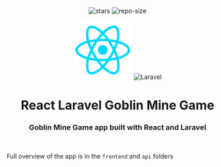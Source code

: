 <div align=center>

![stars] ![repo-size]

<picture>
  <img src="frontend/public/react-light.webp" height="133" width="133" alt="React">
</picture>

<picture>
    <source srcset="api/laravel-logo.png">
    <img alt="Laravel" width="133" height="133">
</picture>

# <a name="no-link"></a>React Laravel Goblin Mine Game

### Goblin Mine Game app built with React and Laravel

</div>
&nbsp;&nbsp;&nbsp;&nbsp;

Full overview of the app is in the `frontend` and `api` folders

[repo-size]: https://img.shields.io/github/repo-size/dragan717080/GoblinMineGame
[stars]: https://img.shields.io/github/stars/dragan717080/GoblinMineGame
